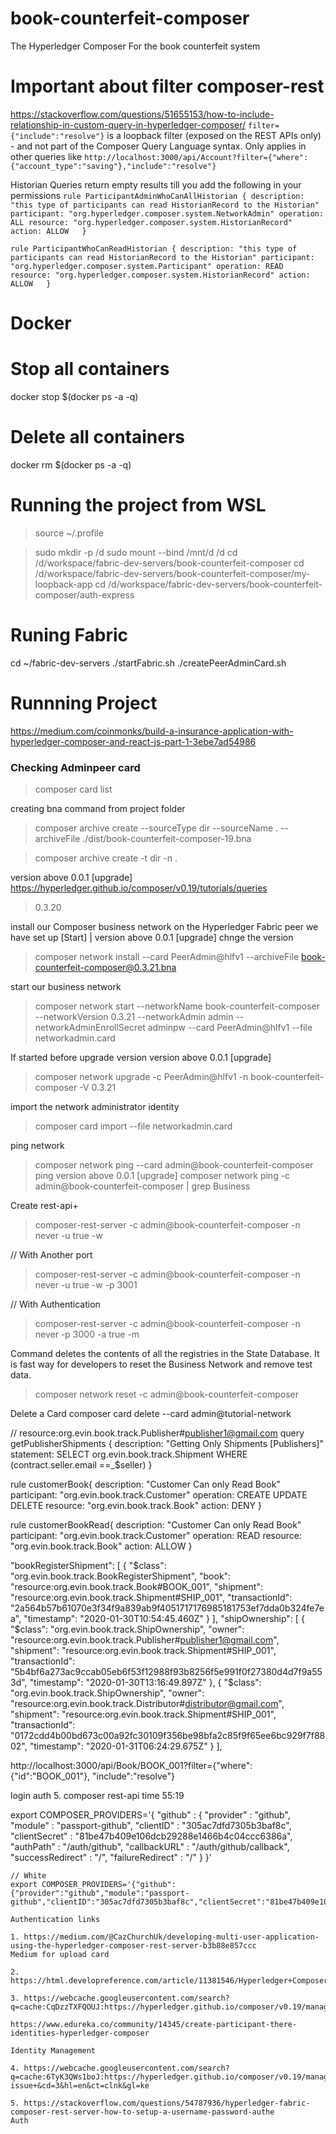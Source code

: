 # book-counterfeit-composer
The Hyperledger Composer For the book counterfeit system

# Important about filter composer-rest
<https://stackoverflow.com/questions/51655153/how-to-include-relationship-in-custom-query-in-hyperledger-composer/>
`filter={"include":"resolve"}` is a loopback filter (exposed on the REST APIs only) - and not part of the Composer Query Language syntax.
Only applies in other queries like
`http://localhost:3000/api/Account?filter={"where":{"account_type":"saving"},"include":"resolve"}`

Historian Queries return empty results till you add the following in your permissions
`rule ParticipantAdminWhoCanAllHistorian {
  description: "this type of participants can read HistorianRecord to the Historian"
  participant: "org.hyperledger.composer.system.NetworkAdmin"
  operation: ALL
  resource: "org.hyperledger.composer.system.HistorianRecord"
  action: ALLOW  
}`

`rule ParticipantWhoCanReadHistorian {
  description: "this type of participants can read HistorianRecord to the Historian"
  participant: "org.hyperledger.composer.system.Participant"
  operation: READ
  resource: "org.hyperledger.composer.system.HistorianRecord"
  action: ALLOW  
}`


# Docker
# Stop all containers
docker stop $(docker ps -a -q)
# Delete all containers
docker rm $(docker ps -a -q)

# Running the project from WSL
> source ~/.profile

> sudo mkdir -p /d
> sudo mount --bind /mnt/d /d
> cd /d/workspace/fabric-dev-servers/book-counterfeit-composer
> cd /d/workspace/fabric-dev-servers/book-counterfeit-composer/my-loopback-app
> cd /d/workspace/fabric-dev-servers/book-counterfeit-composer/auth-express

# Runing Fabric
cd ~/fabric-dev-servers
./startFabric.sh
./createPeerAdminCard.sh


# Runnning Project
https://medium.com/coinmonks/build-a-insurance-application-with-hyperledger-composer-and-react-js-part-1-3ebe7ad54986
### Checking Adminpeer card 
> composer card list

creating bna command from project folder
> composer archive create --sourceType dir  --sourceName . --archiveFile ./dist/book-counterfeit-composer-19.bna

> composer archive create -t dir -n .

version above 0.0.1 [upgrade]
https://hyperledger.github.io/composer/v0.19/tutorials/queries
> 0.3.20

install our Composer business network on the Hyperledger Fabric peer we have set up [Start] | version above 0.0.1 [upgrade] chnge the version
> composer network install --card PeerAdmin@hlfv1 --archiveFile book-counterfeit-composer@0.3.21.bna

start our business network 
> composer network start --networkName book-counterfeit-composer --networkVersion 0.3.21 --networkAdmin admin --networkAdminEnrollSecret adminpw --card PeerAdmin@hlfv1 --file networkadmin.card

If started before upgrade version version above 0.0.1 [upgrade]
> composer network upgrade -c PeerAdmin@hlfv1 -n book-counterfeit-composer -V 0.3.21

import the network administrator identity 
> composer card import --file networkadmin.card

ping network
> composer network ping --card admin@book-counterfeit-composer
ping version above 0.0.1 [upgrade]
> composer network ping -c admin@book-counterfeit-composer | grep Business

Create rest-api+
> composer-rest-server -c admin@book-counterfeit-composer -n never -u true -w 

// With Another port
> composer-rest-server -c admin@book-counterfeit-composer -n never -u true -w -p 3001

// With Authentication
> composer-rest-server -c admin@book-counterfeit-composer -n never -p 3000 -a true -m 

Command deletes the contents of all the registries in the State Database. It is fast way for developers to reset the Business Network and remove test data.
> composer network reset -c admin@book-counterfeit-composer

Delete a Card
composer card delete --card admin@tutorial-network

// resource:org.evin.book.track.Publisher#publisher1@gmail.com
query getPublisherShipments {
  description: "Getting Only Shipments [Publishers]"
  statement:
    SELECT org.evin.book.track.Shipment
    WHERE (contract.seller.email ==_$seller)
}


<!-- permissions.acl -->
rule customerBook{
    description: "Customer Can only Read Book"
    participant: "org.evin.book.track.Customer"
    operation: CREATE UPDATE DELETE
    resource: "org.evin.book.track.Book"
    action: DENY
}

rule customerBookRead{
    description: "Customer Can only Read Book"
    participant: "org.evin.book.track.Customer"
    operation: READ
    resource: "org.evin.book.track.Book"
    action: ALLOW
}

"bookRegisterShipment": [
    {
      "$class": "org.evin.book.track.BookRegisterShipment",
      "book": "resource:org.evin.book.track.Book#BOOK_001",
      "shipment": "resource:org.evin.book.track.Shipment#SHIP_001",
      "transactionId": "2a564b57b61070e3f34f9a839ab9f4051717176985181753ef7dda0b324fe7ea",
      "timestamp": "2020-01-30T10:54:45.460Z"
    }
  ],
  "shipOwnership": [
    {
      "$class": "org.evin.book.track.ShipOwnership",
      "owner": "resource:org.evin.book.track.Publisher#publisher1@gmail.com",
      "shipment": "resource:org.evin.book.track.Shipment#SHIP_001",
      "transactionId": "5b4bf6a273ac9ccab05eb6f53f12988f93b8256f5e991f0f27380d4d7f9a553d",
      "timestamp": "2020-01-30T13:16:49.897Z"
    },
     {
      "$class": "org.evin.book.track.ShipOwnership",
      "owner": "resource:org.evin.book.track.Distributor#distributor@gmail.com",
      "shipment": "resource:org.evin.book.track.Shipment#SHIP_001",
      "transactionId": "0172cdd4b00bd673c00a92fc30109f356be98bfa2c85f9f65ee6bc929f7f8802",
      "timestamp": "2020-01-31T06:24:29.675Z"
    }
  ],



  http://localhost:3000/api/Book/BOOK_001?filter={"where":{"id":"BOOK_001"}, "include":"resolve"}

  login auth 5. composer rest-api time 55:19

  export COMPOSER_PROVIDERS='{
    "github" : {
      "provider" : "github",
      "module" : "passport-github",
      "clientID" : "305ac7dfd7305b3baf8c",
      "clientSecret" : "81be47b409e106dcb29288e1466b4c04ccc6386a",
      "authPath" : "/auth/github",
      "callbackURL" : "/auth/github/callback",
      "successRedirect" : "/",
      "failureRedirect" : "/"
    }
    }'

    // White 
    export COMPOSER_PROVIDERS='{"github":{"provider":"github","module":"passport-github","clientID":"305ac7dfd7305b3baf8c","clientSecret":"81be47b409e106dcb29288e1466b4c04ccc6386a","authPath":"/auth/github","callbackURL":"/auth/github/callback","successRedirect":"/","failureRedirect":"/"}}'

    Authentication links

    1. https://medium.com/@CazChurchUk/developing-multi-user-application-using-the-hyperledger-composer-rest-server-b3b88e857ccc
    Medium for upload card

    2. https://html.developreference.com/article/11381546/Hyperledger+Composer%3A+How+to+use+card+to+call+composer+REST+services

    3. https://webcache.googleusercontent.com/search?q=cache:CqDzzTXFQOUJ:https://hyperledger.github.io/composer/v0.19/managing/participantsandidentities+&cd=2&hl=en&ct=clnk&gl=ke

    https://www.edureka.co/community/14345/create-participant-there-identities-hyperledger-composer

    Identity Management

    4. https://webcache.googleusercontent.com/search?q=cache:6TyK3QWs1boJ:https://hyperledger.github.io/composer/v0.19/managing/identity-issue+&cd=3&hl=en&ct=clnk&gl=ke

    5. https://stackoverflow.com/questions/54787936/hyperledger-fabric-composer-rest-server-how-to-setup-a-username-password-authe
    Auth